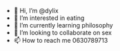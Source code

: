 - 👋 Hi, I’m @dylix
- 👀 I’m interested in eating 
- 🌱 I’m currently learning philosophy 
- 💞️ I’m looking to collaborate on sex
- 📫 How to reach me 0630789713

<!---
Depresseddylix/Depresseddylix is a ✨ special ✨ repository because its `README.md` (this file) appears on your GitHub profile.
You can click the Preview link to take a look at your changes.
--->
